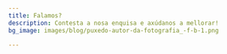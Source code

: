 ```yaml
---
title: Falamos?
description: Contesta a nosa enquisa e axúdanos a mellorar!
bg_image: images/blog/puxedo-autor-da-fotografia_-f-b-1.png

---
```

